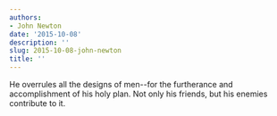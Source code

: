 ```yaml
---
authors:
- John Newton
date: '2015-10-08'
description: ''
slug: 2015-10-08-john-newton
title: ''
---
```

He overrules all the designs of men--for the furtherance and accomplishment of his holy plan. Not only his friends, but his enemies contribute to it.



